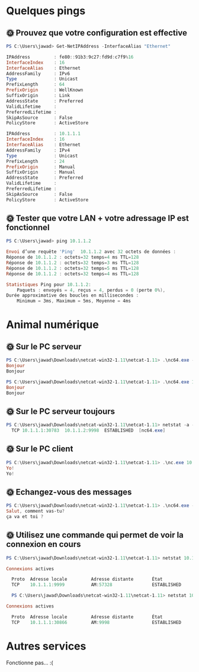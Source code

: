 # Quelques pings
   
## 🌞 Prouvez que votre configuration est effective

```powershell 
PS C:\Users\jawad> Get-NetIPAddress -InterfaceAlias "Ethernet"

IPAddress         : fe80::91b3:9c27:fd9d:c7f9%16
InterfaceIndex    : 16
InterfaceAlias    : Ethernet
AddressFamily     : IPv6
Type              : Unicast
PrefixLength      : 64
PrefixOrigin      : WellKnown
SuffixOrigin      : Link
AddressState      : Preferred
ValidLifetime     :
PreferredLifetime :
SkipAsSource      : False
PolicyStore       : ActiveStore

IPAddress         : 10.1.1.1
InterfaceIndex    : 16
InterfaceAlias    : Ethernet
AddressFamily     : IPv4
Type              : Unicast
PrefixLength      : 24
PrefixOrigin      : Manual
SuffixOrigin      : Manual
AddressState      : Preferred
ValidLifetime     :
PreferredLifetime :
SkipAsSource      : False
PolicyStore       : ActiveStore
```

## 🌞 Tester que votre LAN + votre adressage IP est fonctionnel

```powershell
PS C:\Users\jawad> ping 10.1.1.2

Envoi d’une requête 'Ping'  10.1.1.2 avec 32 octets de données :
Réponse de 10.1.1.2 : octets=32 temps=4 ms TTL=128
Réponse de 10.1.1.2 : octets=32 temps=3 ms TTL=128
Réponse de 10.1.1.2 : octets=32 temps=5 ms TTL=128
Réponse de 10.1.1.2 : octets=32 temps=4 ms TTL=128

Statistiques Ping pour 10.1.1.2:
    Paquets : envoyés = 4, reçus = 4, perdus = 0 (perte 0%),
Durée approximative des boucles en millisecondes :
    Minimum = 3ms, Maximum = 5ms, Moyenne = 4ms
```

# Animal numérique

## 🌞 Sur le PC serveur

```powershell
PS C:\Users\jawad\Downloads\netcat-win32-1.11\netcat-1.11> .\nc64.exe -l -p 9999
Bonjour
Bonjour

PS C:\Users\jawad\Downloads\netcat-win32-1.11\netcat-1.11> .\nc64.exe 10.1.1.2 9998
Bonjour
Bonjour
```

## 🌞 Sur le PC serveur toujours

```powershell
PS C:\Users\jawad\Downloads\netcat-win32-1.11\netcat-1.11> netstat -a -b -n
  TCP 10.1.1.1:30783  10.1.1.2:9998  ESTABLISHED  [nc64.exe]
```

## 🌞 Sur le PC client

```powershell
PS C:\Users\jawad\Downloads\netcat-win32-1.11\netcat-1.11> .\nc.exe 10.1.1.2 9998
Yo!
Yo!
```

## 🌞 Echangez-vous des messages

```powershell
PS C:\Users\jawad\Downloads\netcat-win32-1.11\netcat-1.11> .\nc64.exe -l -p 9999
Salut, comment vas-tu?
ça va et toi ?
```

## 🌞 Utilisez une commande qui permet de voir la connexion en cours

```powershell
PS C:\Users\jawad\Downloads\netcat-win32-1.11\netcat-1.11> netstat 10.1.1.1:9999

Connexions actives

  Proto  Adresse locale         Adresse distante       État
  TCP    10.1.1.1:9999          AM:57328               ESTABLISHED

  PS C:\Users\jawad\Downloads\netcat-win32-1.11\netcat-1.11> netstat 10.1.1.2:9998

Connexions actives

  Proto  Adresse locale         Adresse distante       État
  TCP    10.1.1.1:30866         AM:9998                ESTABLISHED
```

# Autres services

Fonctionne pas... :(
